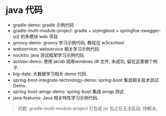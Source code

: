 # java 代码
- gradle-demo: gradle 示例代码
- gradle-multi-module-project: gradle + srpingboot + springfox-swagger-ui2 的多模块 web 项目
- groovy-demo: groovy 学习示例代码, 教程见 *w3cschool*
- webservice: webservice 相关学习示例代码
- nockito: java 测试框架学习示例代码.
- activex-demo: 使用 jacob 调用windows dll 文件, 未成功, 留在这里做个例子.
- big-data: 大数据学习相关 demo 代码.
- spring-boot-integrate-technology-demo: spring-boot 集成相关技术测试 Demo.
- spring-boot-amqp-demo: spring-boot 集成 amqp 测试.
- java-features: Java 相关特性学习示例代码.

> 问题: gradle-multi-module-project 打包成 jar 包之后无法启动, 待解决。
